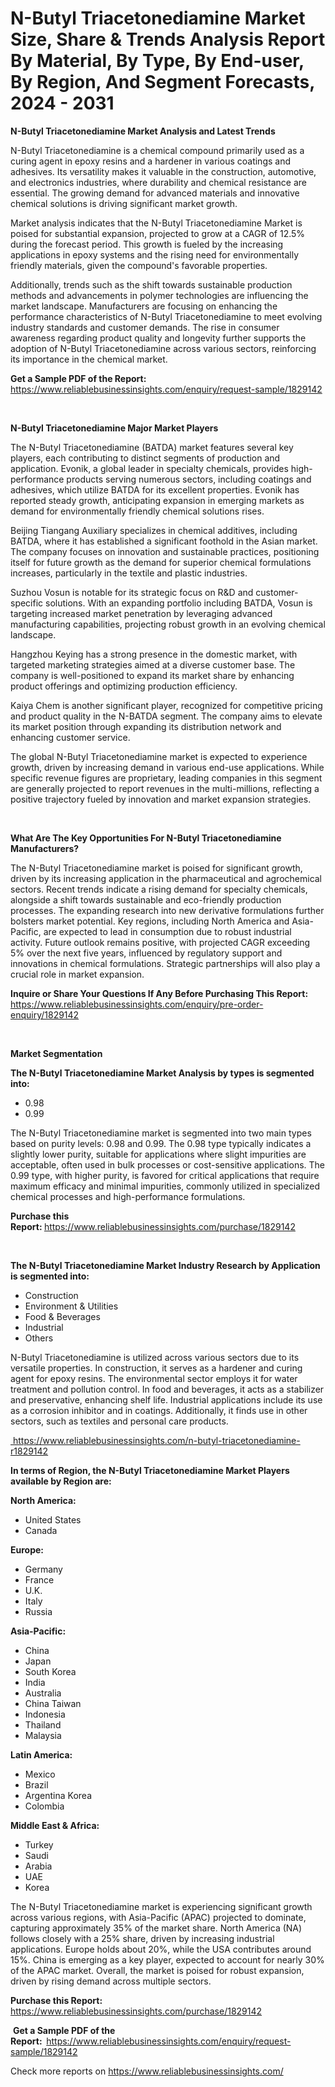 <p><h1>N-Butyl Triacetonediamine Market Size, Share & Trends Analysis Report By Material, By Type, By End-user, By Region, And Segment Forecasts, 2024 - 2031</h1></p><p><strong>N-Butyl Triacetonediamine Market Analysis and Latest Trends</strong></p>
<p><p>N-Butyl Triacetonediamine is a chemical compound primarily used as a curing agent in epoxy resins and a hardener in various coatings and adhesives. Its versatility makes it valuable in the construction, automotive, and electronics industries, where durability and chemical resistance are essential. The growing demand for advanced materials and innovative chemical solutions is driving significant market growth.</p><p>Market analysis indicates that the N-Butyl Triacetonediamine Market is poised for substantial expansion, projected to grow at a CAGR of 12.5% during the forecast period. This growth is fueled by the increasing applications in epoxy systems and the rising need for environmentally friendly materials, given the compound's favorable properties. </p><p>Additionally, trends such as the shift towards sustainable production methods and advancements in polymer technologies are influencing the market landscape. Manufacturers are focusing on enhancing the performance characteristics of N-Butyl Triacetonediamine to meet evolving industry standards and customer demands. The rise in consumer awareness regarding product quality and longevity further supports the adoption of N-Butyl Triacetonediamine across various sectors, reinforcing its importance in the chemical market.</p></p>
<p><strong>Get a Sample PDF of the Report:&nbsp;</strong> <a href="https://www.reliablebusinessinsights.com/enquiry/request-sample/1829142?utm_campaign=1873&utm_medium=2&utm_source=Github&utm_content=ia&utm_term=30122024&utm_id=n-butyl-triacetonediamine">https://www.reliablebusinessinsights.com/enquiry/request-sample/1829142</a></p>
<p>&nbsp;</p>
<p><strong>N-Butyl Triacetonediamine Major Market Players</strong></p>
<p><p>The N-Butyl Triacetonediamine (BATDA) market features several key players, each contributing to distinct segments of production and application. Evonik, a global leader in specialty chemicals, provides high-performance products serving numerous sectors, including coatings and adhesives, which utilize BATDA for its excellent properties. Evonik has reported steady growth, anticipating expansion in emerging markets as demand for environmentally friendly chemical solutions rises.</p><p>Beijing Tiangang Auxiliary specializes in chemical additives, including BATDA, where it has established a significant foothold in the Asian market. The company focuses on innovation and sustainable practices, positioning itself for future growth as the demand for superior chemical formulations increases, particularly in the textile and plastic industries.</p><p>Suzhou Vosun is notable for its strategic focus on R&D and customer-specific solutions. With an expanding portfolio including BATDA, Vosun is targeting increased market penetration by leveraging advanced manufacturing capabilities, projecting robust growth in an evolving chemical landscape.</p><p>Hangzhou Keying has a strong presence in the domestic market, with targeted marketing strategies aimed at a diverse customer base. The company is well-positioned to expand its market share by enhancing product offerings and optimizing production efficiency.</p><p>Kaiya Chem is another significant player, recognized for competitive pricing and product quality in the N-BATDA segment. The company aims to elevate its market position through expanding its distribution network and enhancing customer service.</p><p>The global N-Butyl Triacetonediamine market is expected to experience growth, driven by increasing demand in various end-use applications. While specific revenue figures are proprietary, leading companies in this segment are generally projected to report revenues in the multi-millions, reflecting a positive trajectory fueled by innovation and market expansion strategies.</p></p>
<p>&nbsp;</p>
<p><strong>What Are The Key Opportunities For N-Butyl Triacetonediamine Manufacturers?</strong></p>
<p><p>The N-Butyl Triacetonediamine market is poised for significant growth, driven by its increasing application in the pharmaceutical and agrochemical sectors. Recent trends indicate a rising demand for specialty chemicals, alongside a shift towards sustainable and eco-friendly production processes. The expanding research into new derivative formulations further bolsters market potential. Key regions, including North America and Asia-Pacific, are expected to lead in consumption due to robust industrial activity. Future outlook remains positive, with projected CAGR exceeding 5% over the next five years, influenced by regulatory support and innovations in chemical formulations. Strategic partnerships will also play a crucial role in market expansion.</p></p>
<p><strong>Inquire or Share Your Questions If Any Before Purchasing This Report:</strong> <a href="https://www.reliablebusinessinsights.com/enquiry/pre-order-enquiry/1829142?utm_campaign=1873&utm_medium=2&utm_source=Github&utm_content=ia&utm_term=30122024&utm_id=n-butyl-triacetonediamine">https://www.reliablebusinessinsights.com/enquiry/pre-order-enquiry/1829142</a></p>
<p>&nbsp;</p>
<p><strong>Market Segmentation</strong></p>
<p><strong>The N-Butyl Triacetonediamine Market Analysis by types is segmented into:</strong></p>
<p><ul><li>0.98</li><li>0.99</li></ul></p>
<p><p>The N-Butyl Triacetonediamine market is segmented into two main types based on purity levels: 0.98 and 0.99. The 0.98 type typically indicates a slightly lower purity, suitable for applications where slight impurities are acceptable, often used in bulk processes or cost-sensitive applications. The 0.99 type, with higher purity, is favored for critical applications that require maximum efficacy and minimal impurities, commonly utilized in specialized chemical processes and high-performance formulations.</p></p>
<p><strong>Purchase this Report:&nbsp;</strong><a href="https://www.reliablebusinessinsights.com/purchase/1829142?utm_campaign=1873&utm_medium=2&utm_source=Github&utm_content=ia&utm_term=30122024&utm_id=n-butyl-triacetonediamine">https://www.reliablebusinessinsights.com/purchase/1829142</a></p>
<p>&nbsp;</p>
<p><strong>The N-Butyl Triacetonediamine Market Industry Research by Application is segmented into:</strong></p>
<p><ul><li>Construction</li><li>Environment & Utilities</li><li>Food & Beverages</li><li>Industrial</li><li>Others</li></ul></p>
<p><p>N-Butyl Triacetonediamine is utilized across various sectors due to its versatile properties. In construction, it serves as a hardener and curing agent for epoxy resins. The environmental sector employs it for water treatment and pollution control. In food and beverages, it acts as a stabilizer and preservative, enhancing shelf life. Industrial applications include its use as a corrosion inhibitor and in coatings. Additionally, it finds use in other sectors, such as textiles and personal care products.</p></p>
<p><a href="https://www.reliablebusinessinsights.com/n-butyl-triacetonediamine-r1829142?utm_campaign=1873&utm_medium=2&utm_source=Github&utm_content=ia&utm_term=30122024&utm_id=n-butyl-triacetonediamine">&nbsp;https://www.reliablebusinessinsights.com/n-butyl-triacetonediamine-r1829142</a></p>
<p><strong>In terms of Region, the N-Butyl Triacetonediamine Market Players available by Region are:</strong></p>
<p>
    <p> <strong> North America: </strong>
        <ul>
            <li>United States</li>
            <li>Canada</li>
        </ul>
        </p> 
    <p> <strong> Europe: </strong>
        <ul>
            <li>Germany</li>
            <li>France</li>
            <li>U.K.</li>
            <li>Italy</li>
            <li>Russia</li>
        </ul>
        </p> 
    <p> <strong> Asia-Pacific: </strong>
        <ul>
            <li>China</li>
            <li>Japan</li>
            <li>South Korea</li>
            <li>India</li>
            <li>Australia</li>
            <li>China Taiwan</li>
            <li>Indonesia</li>
            <li>Thailand</li>
            <li>Malaysia</li>
        </ul>
        </p> 
    <p> <strong> Latin America: </strong>
        <ul>
            <li>Mexico</li>
            <li>Brazil</li>
            <li>Argentina Korea</li>
            <li>Colombia</li>
        </ul>
        </p> 
    <p> <strong> Middle East & Africa: </strong>
        <ul>
            <li>Turkey</li>
            <li>Saudi</li>
            <li>Arabia</li>
            <li>UAE</li>
            <li>Korea</li>
        </ul>
    </p>
    </p>
<p><p>The N-Butyl Triacetonediamine market is experiencing significant growth across various regions, with Asia-Pacific (APAC) projected to dominate, capturing approximately 35% of the market share. North America (NA) follows closely with a 25% share, driven by increasing industrial applications. Europe holds about 20%, while the USA contributes around 15%. China is emerging as a key player, expected to account for nearly 30% of the APAC market. Overall, the market is poised for robust expansion, driven by rising demand across multiple sectors.</p></p>
<p><strong>Purchase this Report: </strong><a href="https://www.reliablebusinessinsights.com/purchase/1829142?utm_campaign=1873&utm_medium=2&utm_source=Github&utm_content=ia&utm_term=30122024&utm_id=n-butyl-triacetonediamine">https://www.reliablebusinessinsights.com/purchase/1829142</a></p>
<p>&nbsp;<strong>Get a Sample PDF of the Report:&nbsp;&nbsp;</strong><a href="https://www.reliablebusinessinsights.com/enquiry/request-sample/1829142?utm_campaign=1873&utm_medium=2&utm_source=Github&utm_content=ia&utm_term=30122024&utm_id=n-butyl-triacetonediamine">https://www.reliablebusinessinsights.com/enquiry/request-sample/1829142</a></p>
<p><strong></strong></p>
<p>Check more reports on <a href="https://www.reliablebusinessinsights.com/?utm_campaign=1873&utm_medium=2&utm_source=Github&utm_content=ia&utm_term=30122024&utm_id=n-butyl-triacetonediamine">https://www.reliablebusinessinsights.com/</a></p>